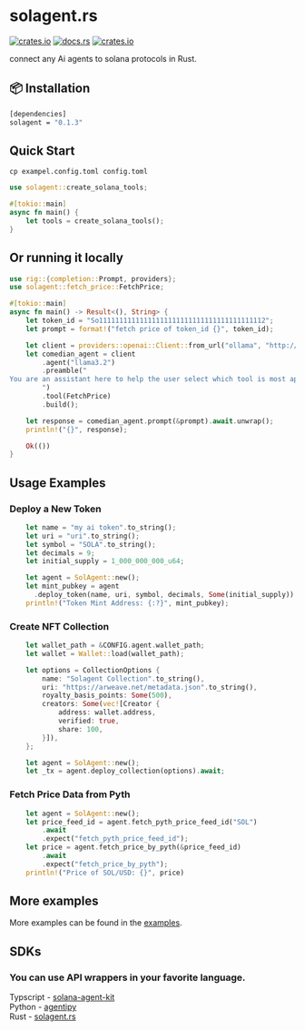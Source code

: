 # solagent.rs   
  [<img alt="crates.io" src="https://img.shields.io/crates/v/solagent?style=for-the-badge&logo=rust">](https://crates.io/crates/solagent)
  [<img alt="docs.rs" src="https://img.shields.io/docsrs/solagent?style=for-the-badge&logo=docs.rs">](https://docs.rs/solagent)
  [<img alt="crates.io" src="https://img.shields.io/crates/d/solagent?style=for-the-badge&logo=rust">](https://crates.io/crates/solagent)
  
connect any Ai agents to solana protocols in Rust.

## 📦 Installation

```bash
[dependencies]
solagent = "0.1.3"
```

## Quick Start
```shell
cp exampel.config.toml config.toml
```
```rust
use solagent::create_solana_tools;

#[tokio::main]
async fn main() {
    let tools = create_solana_tools();
}
```
## Or running it locally
```rust
use rig::{completion::Prompt, providers};
use solagent::fetch_price::FetchPrice;

#[tokio::main]
async fn main() -> Result<(), String> {
    let token_id = "So11111111111111111111111111111111111111112";
    let prompt = format!("fetch price of token_id {}", token_id);

    let client = providers::openai::Client::from_url("ollama", "http://localhost:11434/v1");
    let comedian_agent = client
        .agent("llama3.2")
        .preamble("
You are an assistant here to help the user select which tool is most appropriate to perform operations.
        ")
        .tool(FetchPrice)
        .build();

    let response = comedian_agent.prompt(&prompt).await.unwrap();
    println!("{}", response);

    Ok(())
}
```

## Usage Examples
### Deploy a New Token
```rust
    let name = "my ai token".to_string();
    let uri = "uri".to_string();
    let symbol = "SOLA".to_string();
    let decimals = 9;
    let initial_supply = 1_000_000_000_u64;

    let agent = SolAgent::new();
    let mint_pubkey = agent
      .deploy_token(name, uri, symbol, decimals, Some(initial_supply)).await;
    println!("Token Mint Address: {:?}", mint_pubkey);
```

### Create NFT Collection
```rust
    let wallet_path = &CONFIG.agent.wallet_path;
    let wallet = Wallet::load(wallet_path);

    let options = CollectionOptions {
        name: "Solagent Collection".to_string(),
        uri: "https://arweave.net/metadata.json".to_string(),
        royalty_basis_points: Some(500),
        creators: Some(vec![Creator {
            address: wallet.address,
            verified: true,
            share: 100,
        }]),
    };

    let agent = SolAgent::new();
    let _tx = agent.deploy_collection(options).await;
```

### Fetch Price Data from Pyth
```rust
    let agent = SolAgent::new();
    let price_feed_id = agent.fetch_pyth_price_feed_id("SOL")
        .await
        .expect("fetch_pyth_price_feed_id");
    let price = agent.fetch_price_by_pyth(&price_feed_id)
        .await
        .expect("fetch_price_by_pyth");
    println!("Price of SOL/USD: {}", price)
```

## More examples
More examples can be found in the [examples](examples/).  

## SDKs
### You can use API wrappers in your favorite language.
Typscript - [solana-agent-kit](https://github.com/sendaifun/solana-agent-kit)  
Python - [agentipy](https://github.com/niceberginc/agentipy)  
Rust - [solagent.rs](https://github.com/zTgx/solagent.rs)
